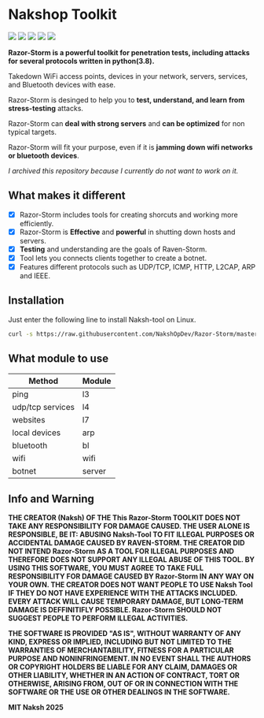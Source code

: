 # Nakshop Toolkit

<img src="https://img.shields.io/badge/Python-3.8-blue"> <img src="https://img.shields.io/badge/Status-Beta-orange"> <img src="https://img.shields.io/badge/Version-4-red"> <img src="https://img.shields.io/badge/Licence-MIT-yellowgreen"> <a href="https://taguar258.github.io/Raven-Storm/INSTALLATION"><img src="https://img.shields.io/badge/Download-Now-green"></a>

**Razor-Storm is a powerful toolkit for penetration tests, including attacks for several protocols written in python(3.8).**

Takedown WiFi access points, devices in your network, servers, services, and Bluetooth devices with ease.

Razor-Storm is desinged to help you to **test, understand, and learn from stress-testing** attacks.

Razor-Storm can **deal with strong servers** and **can be optimized** for non typical targets.

Razor-Storm will fit your purpose, even if it is **jamming down wifi networks or bluetooth devices**.

_I archived this repository because I currently do not want to work on it._


## What makes it different

- [x] Razor-Storm includes tools for creating shorcuts and working more efficiently.
- [x] Razor-Storm is **Effective** and **powerful** in shutting down hosts and servers.
- [x] **Testing** and understanding are the goals of Raven-Storm.
- [x] Tool lets you connects clients together to create a botnet.
- [x] Features different protocols such as UDP/TCP, ICMP, HTTP, L2CAP, ARP and IEEE.

## Installation

Just enter the following line to install Naksh-tool on Linux.

```bash
curl -s https://raw.githubusercontent.com/NakshOpDev/Razor-Storm/master/install.sh | sudo bash -s
```

## What module to use

| Method | Module  |
| ------- | --- |
| ping | l3 |
| udp/tcp services | l4 |
| websites | l7 |
| local devices | arp |
| bluetooth | bl |
| wifi | wifi |
| botnet | server |



 


## Info and Warning

__THE CREATOR (Naksh) OF THE This Razor-Storm TOOLKIT DOES NOT TAKE ANY RESPONSIBILITY FOR DAMAGE CAUSED. THE USER ALONE IS RESPONSIBLE, BE IT: ABUSING Naksh-Tool TO FIT ILLEGAL PURPOSES OR ACCIDENTAL DAMAGE CAUSED BY RAVEN-STORM.
THE CREATOR DID NOT INTEND Razor-Storm AS A TOOL FOR ILLEGAL PURPOSES AND THEREFORE DOES NOT SUPPORT ANY ILLEGAL ABUSE OF THIS TOOL.
BY USING THIS SOFTWARE, YOU MUST AGREE TO TAKE FULL RESPONSIBILITY FOR DAMAGE CAUSED BY Razor-Storm IN ANY WAY ON YOUR OWN.
THE CREATOR DOES NOT WANT PEOPLE TO USE Naksh Tool IF THEY DO NOT HAVE EXPERIENCE WITH THE ATTACKS INCLUDED.
EVERY ATTACK WILL CAUSE TEMPORARY DAMAGE, BUT LONG-TERM DAMAGE IS DEFFINITIFLY POSSIBLE.
Razor-Storm SHOULD NOT SUGGEST PEOPLE TO PERFORM ILLEGAL ACTIVITIES.__

__THE SOFTWARE IS PROVIDED "AS IS", WITHOUT WARRANTY OF ANY KIND, EXPRESS OR
IMPLIED, INCLUDING BUT NOT LIMITED TO THE WARRANTIES OF MERCHANTABILITY,
FITNESS FOR A PARTICULAR PURPOSE AND NONINFRINGEMENT. IN NO EVENT SHALL THE
AUTHORS OR COPYRIGHT HOLDERS BE LIABLE FOR ANY CLAIM, DAMAGES OR OTHER
LIABILITY, WHETHER IN AN ACTION OF CONTRACT, TORT OR OTHERWISE, ARISING FROM,
OUT OF OR IN CONNECTION WITH THE SOFTWARE OR THE USE OR OTHER DEALINGS IN THE
SOFTWARE.__

**MIT Naksh 2025**


